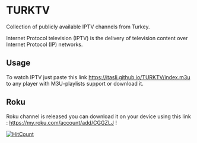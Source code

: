 # TURKTV
Collection of publicly available IPTV channels from Turkey. 

Internet Protocol television (IPTV) is the delivery of television content over Internet Protocol (IP) networks. 

## Usage

To watch IPTV just paste this link <https://itasli.github.io/TURKTV/index.m3u> to any player with M3U-playlists support or download it.

## Roku

Roku channel is released you can download it on your device using this link : <https://my.roku.com/account/add/CGGZLJ> !

[![HitCount](http://hits.dwyl.com/itasli/TURKTV.svg)](http://hits.dwyl.com/itasli/TURKTV)

